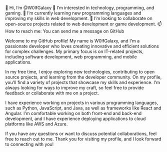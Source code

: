 👋 Hi, I’m @W0lfGalaxy
👀 I’m interested in technology, programming, and gaming.
🌱 I’m currently learning new programming languages and improving my skills in web development.
💞️ I’m looking to collaborate on open-source projects related to web development or game development.
📫 How to reach me: You can send me a message on GitHub

<!---
W0lfGalaxy/W0lfGalaxy is a ✨ special ✨ repository because its `README.md` (this file) appears on your GitHub profile.
You can click the Preview link to take a look at your changes.
--->
Welcome to my GitHub profile! My name is W0lfGalaxy, and I'm a passionate developer who loves creating innovative and efficient solutions for complex challenges. My primary focus is on IT-related projects, including software development, web programming, and mobile applications.

In my free time, I enjoy exploring new technologies, contributing to open source projects, and learning from the developer community. On my profile, you'll find a variety of projects that showcase my skills and experience. I'm always looking for ways to improve my craft, so feel free to provide feedback or collaborate with me on a project.

I have experience working on projects in various programming languages, such as Python, JavaScript, and Java, as well as frameworks like React and Angular. I'm comfortable working on both front-end and back-end development, and I have experience deploying applications to cloud platforms like AWS and Azure.

If you have any questions or want to discuss potential collaborations, feel free to reach out to me. Thank you for visiting my profile, and I look forward to connecting with you!
